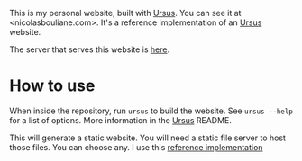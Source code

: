 This is my personal website, built with [Ursus](https://github.com/all-about-berlin/ursus). You can see it at <nicolasbouliane.com>. It's a reference implementation of an [Ursus](https://github.com/all-about-berlin/ursus) website.

The server that serves this website is [here](https://github.com/nicbou/nicolasbouliane.com-server).

# How to use

When inside the repository, run `ursus` to build the website. See `ursus --help` for a list of options. More information in the [Ursus](https://github.com/all-about-berlin/ursus) README.

This will generate a static website. You will need a static file server to host those files. You can choose any. I use this [reference implementation](https://github.com/nicbou/nicolasbouliane.com-server)